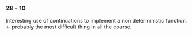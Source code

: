 

### 28 - 10 

Interesting use of continuations to implement a non deterministic function. <- probably the most difficult thing in all  the course. 